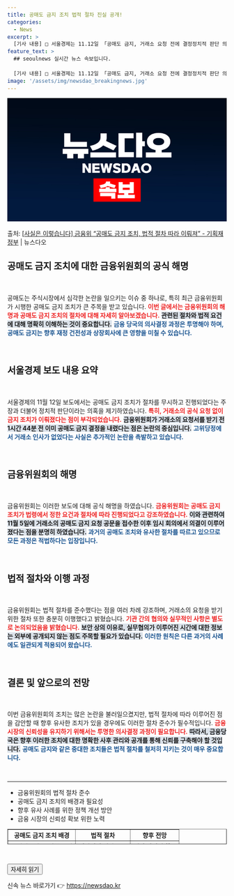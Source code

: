 ```yaml
---
title: 공매도 금지 조치 법적 절차 진실 공개!
categories:
  - News
excerpt: >
  [기사 내용] □ 서울경제는 11.12일 「공매도 금지, 거래소 요청 전에 결정정치적 판단 의혹 키워」 제하…
feature_text: >
  ## seoulnews 실시간 뉴스 속보입니다.

  [기사 내용] □ 서울경제는 11.12일 「공매도 금지, 거래소 요청 전에 결정정치적 판단 의혹 키워」 제하…
image: '/assets/img/newsdao_breakingnews.jpg'
---
```


![뉴스다오 속보](/assets/img/newsdao_breakingnews.jpg)

<p>출처: <a href="https://newsdao.kr/2505" rel="dofollow">[사실은 이렇습니다] 금융위 “공매도 금지 조치, 법적 절차 따라 이뤄져” - 기획재정부</a> | 뉴스다오</p>

<h2 data-ke-size="size26">공매도 금지 조치에 대한 금융위원회의 공식 해명</h2>

<p data-ke-size="size16">&nbsp;</p>

공매도는 주식시장에서 심각한 논란을 일으키는 이슈 중 하나로, 특히 최근 금융위원회가 시행한 공매도 금지 조치가 큰 주목을 받고 있습니다. <b><span style="color: #ee2323;">이번 글에서는 금융위원회의 해명과 공매도 금지 조치의 절차에 대해 자세히 알아보겠습니다.</span></b> <b><span style="background-color: #21538527;">관련된 절차와 법적 요건에 대해 명확히 이해하는 것이 중요합니다.</span></b> <b><span style="color: #1a5490;">금융 당국의 의사결정 과정은 투명해야 하며, 공매도 금지는 향후 재정 건전성과 상장회사에 큰 영향을 미칠 수 있습니다.</span></b>

<p data-ke-size="size16">&nbsp;</p>

<h2 data-ke-size="size26">서울경제 보도 내용 요약</h2>

<p data-ke-size="size16">&nbsp;</p>

서울경제의 11월 12일 보도에서는 공매도 금지 조치가 절차를 무시하고 진행되었다는 주장과 더불어 정치적 판단이라는 의혹을 제기하였습니다. <b><span style="color: #ee2323;">특히, 거래소의 공식 요청 없이 금지 조치가 이뤄졌다는 점이 부각되었습니다.</span></b> <b><span style="background-color: #21538527;">금융위원회가 거래소의 요청서를 받기 전 1시간 44분 전 이미 공매도 금지 결정을 내렸다는 점은 논란의 중심입니다.</span></b> <b><span style="color: #1a5490;">고위당정에서 거래소 인사가 없었다는 사실은 추가적인 논란을 촉발하고 있습니다.</span></b>

<p data-ke-size="size16">&nbsp;</p>

<h2 data-ke-size="size26">금융위원회의 해명</h2>

<p data-ke-size="size16">&nbsp;</p>

금융위원회는 이러한 보도에 대해 공식 해명을 하였습니다. <b><span style="color: #ee2323;">금융위원회는 공매도 금지 조치가 법령에서 정한 요건과 절차에 따라 진행되었다고 강조하였습니다.</span></b> <b><span style="background-color: #21538527;">이와 관련하여 11월 5일에 거래소의 공매도 금지 요청 공문을 접수한 이후 임시 회의에서 의결이 이루어졌다는 점을 분명히 하였습니다.</span></b> <b><span style="color: #1a5490;">과거의 공매도 조치와 유사한 절차를 따르고 있으므로 모든 과정은 적법하다는 입장입니다.</span></b>

<p data-ke-size="size16">&nbsp;</p>

<h2 data-ke-size="size26">법적 절차와 이행 과정</h2>

<p data-ke-size="size16">&nbsp;</p>

금융위원회는 법적 절차를 준수했다는 점을 여러 차례 강조하며, 거래소의 요청을 받기 위한 절차 또한 충분히 이행했다고 밝혔습니다. <b><span style="color: #ee2323;">기관 간의 협의와 실무적인 사항은 별도로 논의되었음을 밝혔습니다.</span></b> <b><span style="background-color: #21538527;">보안 상의 이유로, 실무협의가 이루어진 시간에 대한 정보는 외부에 공개되지 않는 점도 주목할 필요가 있습니다.</span></b> <b><span style="color: #1a5490;">이러한 원칙은 다른 과거의 사례에도 일관되게 적용되어 왔습니다.</span></b>

<p data-ke-size="size16">&nbsp;</p>

<h2 data-ke-size="size26">결론 및 앞으로의 전망</h2>

<p data-ke-size="size16">&nbsp;</p>

이번 금융위원회의 조치는 많은 논란을 불러일으켰지만, 법적 절차에 따라 이루어진 점을 감안할 때 향후 유사한 조치가 있을 경우에도 이러한 절차 준수가 필수적입니다. <b><span style="color: #ee2323;">금융 시장의 신뢰성을 유지하기 위해서는 투명한 의사결정 과정이 필요합니다.</span></b> <b><span style="background-color: #21538527;">따라서, 금융당국은 향후 이러한 조치에 대한 명확한 사후 관리와 공개를 통해 신뢰를 구축해야 할 것입니다.</span></b> <b><span style="color: #1a5490;">공매도 금지와 같은 중대한 조치들은 법적 절차를 철저히 지키는 것이 매우 중요합니다.</span></b>

<p data-ke-size="size16">&nbsp;</p>

<hr>

<ul>
<li>금융위원회의 법적 절차 준수</li>
<li>공매도 금지 조치의 배경과 필요성</li>
<li>향후 유사 사례를 위한 정책 개선 방안</li>
<li>금융 시장의 신뢰성 확보 위한 노력</li>
</ul>

<table style="border-collapse: collapse; width: 100%; height: 35px;" border="1">
<tr>
<td style="text-align: center; height: 17px;"><b>공매도 금지 조치 배경</b></td>
<td style="text-align: center; height: 17px;"><b>법적 절차</b></td>
<td style="text-align: center; height: 17px;"><b>향후 전망</b></td>
</tr>
<tr>
<td style="text-align: center; height: 17px;"><b>투자자 보호를 위한 조치</b></td>
<td style="text-align: center; height: 17px;"><b>정상적인 절차 준수</b></td>
<td style="text-align: center; height: 17px;"><b>재정 안정성 확보</b></td>
</tr>
</table>

<p data-ke-size="size16">&nbsp;</p>

<button type="button" onclick="window.open('https://newsdao.kr/2505', '_blank')">자세히 읽기</button> 

신속 뉴스 바로가기 👉 <a href="https://newsdao.kr" rel="dofollow">https://newsdao.kr</a>


